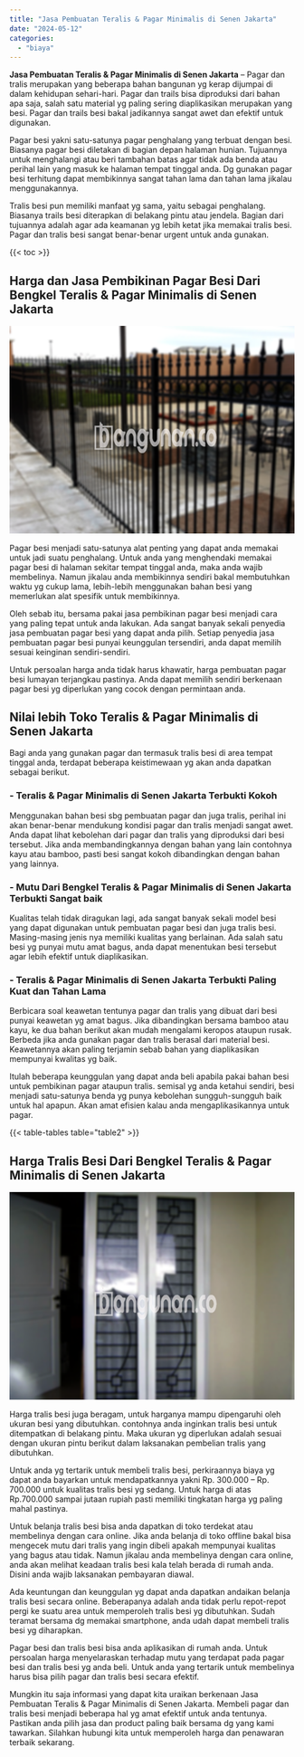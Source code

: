 ```yaml
---
title: "Jasa Pembuatan Teralis & Pagar Minimalis di Senen Jakarta"
date: "2024-05-12"
categories: 
  - "biaya"
---
```


**Jasa Pembuatan Teralis & Pagar Minimalis di Senen Jakarta** – Pagar dan tralis merupakan yang beberapa bahan bangunan yg kerap dijumpai di dalam kehidupan sehari-hari. Pagar dan trails bisa diproduksi dari bahan apa saja, salah satu material yg paling sering diaplikasikan merupakan yang besi. Pagar dan trails besi bakal jadikannya sangat awet dan efektif untuk digunakan.

Pagar besi yakni satu-satunya pagar penghalang yang terbuat dengan besi. Biasanya pagar besi diletakan di bagian depan halaman hunian. Tujuannya untuk menghalangi atau beri tambahan batas agar tidak ada benda atau perihal lain yang masuk ke halaman tempat tinggal anda. Dg gunakan pagar besi terhitung dapat membikinnya sangat tahan lama dan tahan lama jikalau menggunakannya.

Tralis besi pun memiliki manfaat yg sama, yaitu sebagai penghalang. Biasanya trails besi diterapkan di belakang pintu atau jendela. Bagian dari tujuannya adalah agar ada keamanan yg lebih ketat jika memakai tralis besi. Pagar dan tralis besi sangat benar-benar urgent untuk anda gunakan.

{{< toc >}}

## Harga dan Jasa Pembikinan Pagar Besi Dari Bengkel Teralis & Pagar Minimalis di Senen Jakarta

![Jasa Pembuatan Teralis & Pagar Minimalis di Senen Jakarta](/images/pagar-minimalis-murah-06.png)

Pagar besi menjadi satu-satunya alat penting yang dapat anda memakai untuk jadi suatu penghalang. Untuk anda yang menghendaki memakai pagar besi di halaman sekitar tempat tinggal anda, maka anda wajib membelinya. Namun jikalau anda membikinnya sendiri bakal membutuhkan waktu yg cukup lama, lebih-lebih menggunakan bahan besi yang memerlukan alat spesifik untuk membikinnya.

Oleh sebab itu, bersama pakai jasa pembikinan pagar besi menjadi cara yang paling tepat untuk anda lakukan. Ada sangat banyak sekali penyedia jasa pembuatan pagar besi yang dapat anda pilih. Setiap penyedia jasa pembuatan pagar besi punyai keunggulan tersendiri, anda dapat memilih sesuai keinginan sendiri-sendiri.

Untuk persoalan harga anda tidak harus khawatir, harga pembuatan pagar besi lumayan terjangkau pastinya. Anda dapat memilih sendiri berkenaan pagar besi yg diperlukan yang cocok dengan permintaan anda.

## Nilai lebih Toko Teralis & Pagar Minimalis di Senen Jakarta

Bagi anda yang gunakan pagar dan termasuk tralis besi di area tempat tinggal anda, terdapat beberapa keistimewaan yg akan anda dapatkan sebagai berikut.

### \- Teralis & Pagar Minimalis di Senen Jakarta Terbukti Kokoh

Menggunakan bahan besi sbg pembuatan pagar dan juga tralis, perihal ini akan benar-benar mendukung kondisi pagar dan tralis menjadi sangat awet. Anda dapat lihat kebolehan dari pagar dan tralis yang diproduksi dari besi tersebut. Jika anda membandingkannya dengan bahan yang lain contohnya kayu atau bamboo, pasti besi sangat kokoh dibandingkan dengan bahan yang lainnya.

### \- Mutu Dari Bengkel Teralis & Pagar Minimalis di Senen Jakarta Terbukti Sangat baik

Kualitas telah tidak diragukan lagi, ada sangat banyak sekali model besi yang dapat digunakan untuk pembuatan pagar besi dan juga tralis besi. Masing-masing jenis nya memiliki kualitas yang berlainan. Ada salah satu besi yg punyai mutu amat bagus, anda dapat menentukan besi tersebut agar lebih efektif untuk diaplikasikan.

### \- Teralis & Pagar Minimalis di Senen Jakarta Terbukti Paling Kuat dan Tahan Lama

Berbicara soal keawetan tentunya pagar dan tralis yang dibuat dari besi punyai keawetan yg amat bagus. Jika dibandingkan bersama bamboo atau kayu, ke dua bahan berikut akan mudah mengalami keropos ataupun rusak. Berbeda jika anda gunakan pagar dan tralis berasal dari material besi. Keawetannya akan paling terjamin sebab bahan yang diaplikasikan mempunyai kwalitas yg baik.

Itulah beberapa keunggulan yang dapat anda beli apabila pakai bahan besi untuk pembikinan pagar ataupun tralis. semisal yg anda ketahui sendiri, besi menjadi satu-satunya benda yg punya kebolehan sungguh-sungguh baik untuk hal apapun. Akan amat efisien kalau anda mengaplikasikannya untuk pagar.

{{< table-tables table="table2" >}}

## Harga Tralis Besi Dari Bengkel Teralis & Pagar Minimalis di Senen Jakarta

![Jasa Pembuatan Teralis & Pagar Minimalis di Senen Jakarta](/images/teralis-minimalis-murah-03.png)

Harga tralis besi juga beragam, untuk harganya mampu dipengaruhi oleh ukuran besi yang dibutuhkan. contohnya anda inginkan tralis besi untuk ditempatkan di belakang pintu. Maka ukuran yg diperlukan adalah sesuai dengan ukuran pintu berikut dalam laksanakan pembelian tralis yang dibutuhkan.

Untuk anda yg tertarik untuk membeli tralis besi, perkiraannya biaya yg dapat anda bayarkan untuk mendapatkannya yakni Rp. 300.000 – Rp. 700.000 untuk kualitas tralis besi yg sedang. Untuk harga di atas Rp.700.000 sampai jutaan rupiah pasti memiliki tingkatan harga yg paling mahal pastinya.

Untuk belanja tralis besi bisa anda dapatkan di toko terdekat atau membelinya dengan cara online. Jika anda belanja di toko offline bakal bisa mengecek mutu dari tralis yang ingin dibeli apakah mempunyai kualitas yang bagus atau tidak. Namun jikalau anda membelinya dengan cara online, anda akan melihat keadaan tralis besi kala telah berada di rumah anda. Disini anda wajib laksanakan pembayaran diawal.

Ada keuntungan dan keunggulan yg dapat anda dapatkan andaikan belanja tralis besi secara online. Beberapanya adalah anda tidak perlu repot-repot pergi ke suatu area untuk memperoleh tralis besi yg dibutuhkan. Sudah teramat bersama dg memakai smartphone, anda udah dapat membeli tralis besi yg diharapkan.

Pagar besi dan tralis besi bisa anda aplikasikan di rumah anda. Untuk persoalan harga menyelaraskan terhadap mutu yang terdapat pada pagar besi dan tralis besi yg anda beli. Untuk anda yang tertarik untuk membelinya harus bisa pilih pagar dan tralis besi secara efektif.

Mungkin itu saja informasi yang dapat kita uraikan berkenaan Jasa Pembuatan Teralis & Pagar Minimalis di Senen Jakarta. Membeli pagar dan tralis besi menjadi beberapa hal yg amat efektif untuk anda tentunya. Pastikan anda pilih jasa dan product paling baik bersama dg yang kami tawarkan. Silahkan hubungi kita untuk memperoleh harga dan penawaran terbaik sekarang.
